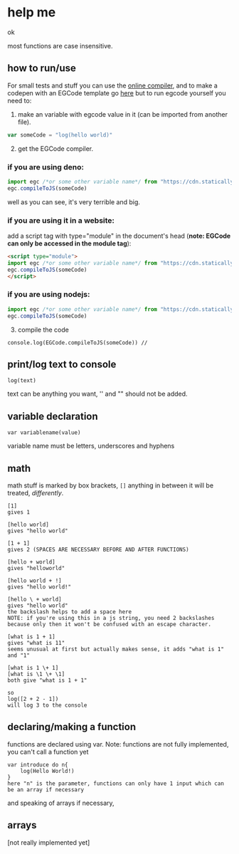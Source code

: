 # help me
ok

most functions are case insensitive.
## how to run/use
For small tests and stuff you can use the [online compiler](https://electogenius.github.io/electo/likes/ruining/EGCode), and to make a codepen with an EGCode template go [here](http://codepen.io/pen?template=MWpWRmx) but to run egcode yourself you need to:

1. make an variable with egcode value in it (can be imported from another file).
```js
var someCode = "log(hello world)"
```
2. get the EGCode compiler.

### if you are using deno:
```js
import egc /*or some other variable name*/ from "https://cdn.statically.io/gh/electogenius/EGCode/main/compiler.module.js";
egc.compileToJS(someCode)
```
well as you can see, it's very terrible and big.

### if you are using it in a website:
add a script tag with type="module" in the document's head (**note: EGCode can only be accessed in the module tag**):
```html
<script type="module">
import egc /*or some other variable name*/ from "https://cdn.statically.io/gh/electogenius/EGCode/main/compiler.module.js";
egc.compileToJS(someCode)
</script>
```
### if you are using nodejs:
```js
import egc /*or some other variable name*/ from "https://cdn.statically.io/gh/electogenius/EGCode/main/compiler.module.js"
egc.compileToJS(someCode)
```
3. compile the code
```
console.log(EGCode.compileToJS(someCode)) //
```
## print/log text to console

`log(text)`

text can be anything you want, '' and "" should not be added.
## variable declaration
`var variablename(value)`

variable name must be letters, underscores and hyphens

## math

math stuff is marked by box brackets, `[]` anything in between it will be treated, *differently*.

```egc
[1]
gives 1

[hello world]
gives "hello world"

[1 + 1]
gives 2 (SPACES ARE NECESSARY BEFORE AND AFTER FUNCTIONS)

[hello + world]
gives "helloworld"

[hello world + !]
gives "hello world!"

[hello \ + world]
gives "hello world"
the backslash helps to add a space here
NOTE: if you're using this in a js string, you need 2 backslashes because only then it won't be confused with an escape character.

[what is 1 + 1]
gives "what is 11"
seems unusual at first but actually makes sense, it adds "what is 1" and "1"

[what is 1 \+ 1]
[what is \1 \+ \1]
both give "what is 1 + 1"

so
log([2 + 2 - 1])
will log 3 to the console
```
## declaring/making a function
functions are declared using var.
Note: functions are not fully implemented, you can't call a function yet
```egc
var introduce do n{
	log(Hello World!)
}
here "n" is the parameter, functions can only have 1 input which can be an array if necessary
```
and speaking of arrays if necessary,
## arrays
[not really implemented yet]
